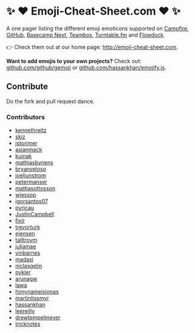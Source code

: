 # :sparkles: :heart: Emoji-Cheat-Sheet.com :heart: :sparkles:

A one pager listing the different emoji emoticons supported on [Campfire](http://campfirenow.com/),
[GitHub](http://github.com/), [Basecamp Next](http://37signals.com/basecampnext/), [Teambox](http://teambox.com), [Turntable.fm](http://turntable.fm/) and [Flowdock](https://www.flowdock.com/).

:point_right: Check them out at our home page: http://emoji-cheat-sheet.com.

__Want to add emojis to your own projects?__ Check out: [github.com/github/gemoji](https://github.com/github/gemoji) or [github.com/hassankhan/emojify.js](https://github.com/hassankhan/emojify.js).

## Contribute

Do the fork and pull request dance.

### Contributors

* [kennethreitz](https://github.com/kennethreitz)
* [skiz](https://github.com/skiz)
* [jstorimer](https://github.com/jstorimer)
* [asianmack](https://github.com/asianmack)
* [kuinak](https://github.com/kuinak)
* [mathiasbynens](https://github.com/mathiasbynens)
* [bryanveloso](https://github.com/bryanveloso)
* [joeljunstrom](https://github.com/joeljunstrom)
* [petermanser](https://github.com/petermanser)
* [mattiasottosson](https://github.com/mattiasottosson)
* [wjessop](https://github.com/wjessop)
* [igorsantos07](https://github.com/igorsantos07)
* [pyricau](https://github.com/pyricau)
* [JustinCampbell](https://github.com/JustinCampbell)
* [fixlr](https://github.com/fixlr)
* [trevorturk](https://github.com/trevorturk)
* [ejensen](https://github.com/ejensen)
* [talltroym](https://github.com/talltroym)
* [juliamae](https://github.com/juliamae)
* [vinbarnes](https://github.com/vinbarnes)
* [madasi](https://github.com/madasi)
* [niclasgelin](https://github.com/niclasgelin)
* [pykler](https://github.com/pykler)
* [arunagw](https://github.com/arunagw)
* [lawa](https://github.com/lawa)
* [himynameisjonas](https://github.com/himynameisjonas)
* [martinlissmyr](https://github.com/martinlissmyr)
* [hassankhan](https://github.com/hassankhan)
* [leereilly](https://github.com/leereilly)
* [drewtempelmeyer](https://github.com/drewtempelmeyer)
* [tricknotes](https://github.com/tricknotes)
